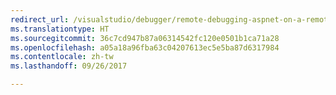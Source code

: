 ```yaml
---
redirect_url: /visualstudio/debugger/remote-debugging-aspnet-on-a-remote-iis-7-5-computer
ms.translationtype: HT
ms.sourcegitcommit: 36c7cd947b87a06314542fc120e0501b1ca71a28
ms.openlocfilehash: a05a18a96fba63c04207613ec5e5ba87d6317984
ms.contentlocale: zh-tw
ms.lasthandoff: 09/26/2017

---
```

